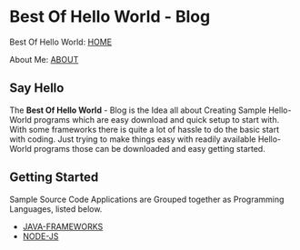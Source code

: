 # Best Of Hello World - Blog
Best Of Hello World: [HOME](https://panditmandar.blog/)

About Me: [ABOUT](https://panditmandar.blog/about/)

## Say Hello
The **Best Of Hello World** - Blog is the Idea all about Creating Sample Hello-World programs which are easy download and quick setup to start with. With some frameworks there is quite a lot of hassle to do the basic start with coding.
Just trying to make things easy with readily available Hello-World programs those can be downloaded and easy getting started.

## Getting Started
Sample Source Code Applications are Grouped together as Programming Languages, listed below.

- [JAVA-FRAMEWORKS](https://github.com/get2mandar/codesource/tree/main/best-of-hello-world/java-frameworks)
- [NODE-JS](https://github.com/get2mandar/codesource/tree/main/best-of-hello-world/node-js)